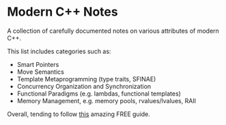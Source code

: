 # Modern C++ Notes

A collection of carefully documented notes on various attributes of modern C++. 

This list includes categories such as:
- Smart Pointers
- Move Semantics
- Template Metaprogramming (type traits, SFINAE)
- Concurrency Organization and Synchronization
- Functional Paradigms (e.g. lambdas, functional templates)
- Memory Management, e.g. memory pools, rvalues/lvalues, RAII

Overall, tending to follow [this](https://federico-busato.github.io/Modern-CPP-Programming/) amazing FREE guide.